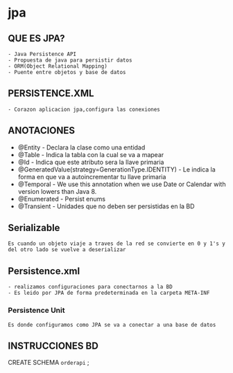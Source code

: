 # jpa
## QUE ES JPA?
    - Java Persistence API
    - Propuesta de java para persistir datos
    - ORM(Object Relational Mapping)
    - Puente entre objetos y base de datos
   
## PERSISTENCE.XML
	- Corazon aplicacion jpa,configura las conexiones

## ANOTACIONES
- @Entity - Declara la clase como una entidad
- @Table 	- Indica la tabla con la cual se va a mapear
- @Id 	- Indica que este atributo sera la llave primaria
- @GeneratedValue(strategy=GenerationType.IDENTITY) - Le indica la forma en que va a autoincrementar tu llave primaria
- @Temporal - We use this annotation  when we use Date or Calendar with version lowers than Java 8.
- @Enumerated - Persist enums
- @Transient - Unidades que no deben ser persistidas en la BD

## Serializable
    Es cuando un objeto viaje a traves de la red se convierte en 0 y 1's y del otro lado se vuelve a deserializar

## Persistence.xml
    - realizamos configuraciones para conectarnos a la BD
    - Es leido por JPA de forma predeterminada en la carpeta META-INF

### Persistence Unit
    Es donde configuramos como JPA se va a conectar a una base de datos

## INSTRUCCIONES BD
CREATE SCHEMA `orderapi` ;

